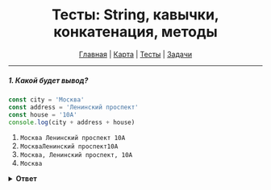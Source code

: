<div align="center">

# Тесты: String, кавычки, конкатенация, методы

[Главная](https://github.com/dollaween/junior-roadmap/)
|
[Карта](/roadmap/README.md)
|
[Тесты](/tests/README.md)
|
[Задачи](/tasks/README.md)

</div>

---

##### 1. Какой будет вывод?

```javascript
const city = 'Москва'
const address = 'Ленинский проспект'
const house = '10А'
console.log(city + address + house)
```

1. `Москва Ленинский проспект 10А`
2. `МоскваЛенинский проспект10А`
3. `Москва, Ленинский проспект, 10А`
4. `Москва`

<details><summary><b>Ответ</b></summary>
<p>

**Ответ: 2**

Конкатенация (сложение) строк происходит без добавления символов движком "от себя" — если между строками не было пробелов или запятых — то и в итоговой строке их не будет.

</p>
</details>
